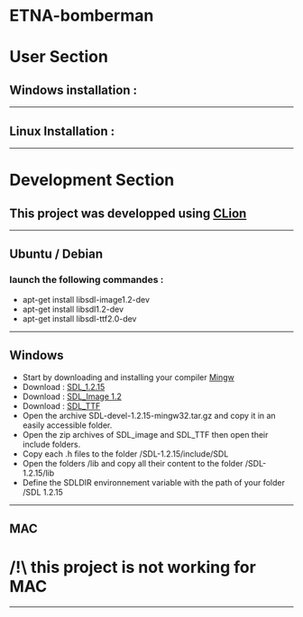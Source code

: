 # ETNA-bomberman
# User Section
## Windows installation : 

---
## Linux Installation : 

---
# Development Section
## This project was developped using [CLion](https://www.jetbrains.com/clion/download/)
---
## Ubuntu / Debian
### launch the following commandes :
* apt-get install libsdl-image1.2-dev
* apt-get install libsdl1.2-dev
* apt-get install libsdl-ttf2.0-dev
---
## Windows
* Start by downloading and installing your compiler [Mingw](https://sourceforge.net/projects/mingw/files/)
* Download : [SDL_1.2.15](https://www.libsdl.org/release/SDL-devel-1.2.15-mingw32.tar.gz)
* Download : [SDL_Image 1.2](https://www.libsdl.org/projects/SDL_image/release/SDL_image-devel-1.2.12-VC.zip)
* Download : [SDL_TTF](https://www.libsdl.org/projects/SDL_ttf/release/SDL_ttf-devel-2.0.11-VC.zip)
* Open the archive SDL-devel-1.2.15-mingw32.tar.gz and copy it in an easily accessible folder.
* Open the zip archives of SDL_image and SDL_TTF then open their include folders.
* Copy each .h files to the folder /SDL-1.2.15/include/SDL
* Open the folders /lib and copy all their content to the folder /SDL-1.2.15/lib
* Define the SDLDIR environnement variable with the path of your folder /SDL 1.2.15
---
## MAC
# /!\ this project is not working for MAC
---